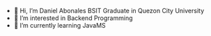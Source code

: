 - 👋 Hi, I’m Daniel Abonales BSIT Graduate in Quezon City University
- 👀 I’m interested in Backend Programming
- 🌱 I’m currently learning JavaMS


<!---
Dabons22/Dabons22 is a ✨ special ✨ repository because its `README.md` (this file) appears on your GitHub profile.
You can click the Preview link to take a look at your changes.
--->
